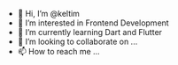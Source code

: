 - 👋 Hi, I’m @keltim
- 👀 I’m interested in Frontend Development
- 🌱 I’m currently learning Dart and Flutter
- 💞️ I’m looking to collaborate on ...
- 📫 How to reach me ...

<!---
keltim/keltim is a ✨ special ✨ repository because its `README.md` (this file) appears on your GitHub profile.
You can click the Preview link to take a look at your changes.
--->
